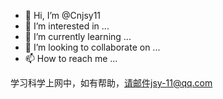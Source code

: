- 👋 Hi, I’m @Cnjsy11
- 👀 I’m interested in ...
- 🌱 I’m currently learning ...
- 💞️ I’m looking to collaborate on ...
- 📫 How to reach me ...

<!---
Cnjsy11/Cnjsy11 is a ✨ special ✨ repository because its `README.md` (this file) appears on your GitHub profile.
You can click the Preview link to take a look at your changes.
--->
学习科学上网中，如有帮助，请邮件jsy-11@qq.com
